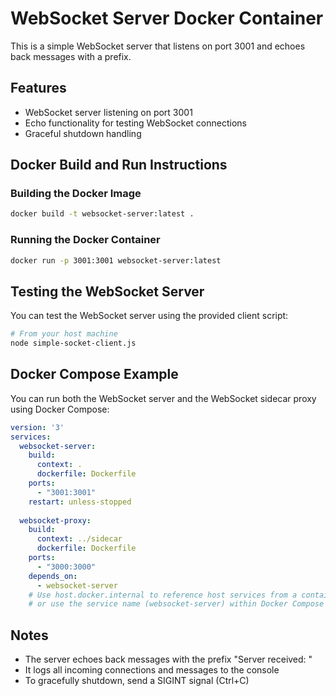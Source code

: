 # WebSocket Server Docker Container

This is a simple WebSocket server that listens on port 3001 and echoes back messages with a prefix.

## Features

- WebSocket server listening on port 3001
- Echo functionality for testing WebSocket connections
- Graceful shutdown handling

## Docker Build and Run Instructions

### Building the Docker Image

```bash
docker build -t websocket-server:latest .
```

### Running the Docker Container

```bash
docker run -p 3001:3001 websocket-server:latest
```

## Testing the WebSocket Server

You can test the WebSocket server using the provided client script:

```bash
# From your host machine
node simple-socket-client.js
```

## Docker Compose Example

You can run both the WebSocket server and the WebSocket sidecar proxy using Docker Compose:

```yaml
version: '3'
services:
  websocket-server:
    build: 
      context: .
      dockerfile: Dockerfile
    ports:
      - "3001:3001"
    restart: unless-stopped
  
  websocket-proxy:
    build:
      context: ../sidecar
      dockerfile: Dockerfile
    ports:
      - "3000:3000"
    depends_on:
      - websocket-server
    # Use host.docker.internal to reference host services from a container
    # or use the service name (websocket-server) within Docker Compose networking
```

## Notes

- The server echoes back messages with the prefix "Server received: "
- It logs all incoming connections and messages to the console
- To gracefully shutdown, send a SIGINT signal (Ctrl+C) 